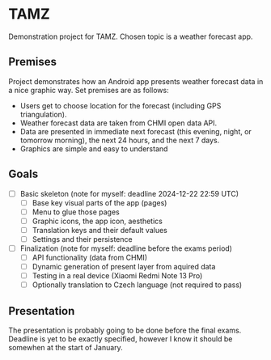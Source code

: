 # TAMZ
Demonstration project for TAMZ. Chosen topic is a weather forecast app.

## Premises
Project demonstrates how an Android app presents weather forecast data
in a nice graphic way. Set premises are as follows:
- Users get to choose location for the forecast (including GPS triangulation).
- Weather forecast data are taken from CHMI open data API.
- Data are presented in immediate next forecast (this evening, night,
  or tomorrow morning), the next 24 hours, and the next 7 days.
- Graphics are simple and easy to understand

## Goals
- [ ] Basic skeleton (note for myself: deadline 2024-12-22 22:59 UTC)
  - [ ] Base key visual parts of the app (pages)
  - [ ] Menu to glue those pages
  - [ ] Graphic icons, the app icon, aesthetics
  - [ ] Translation keys and their default values
  - [ ] Settings and their persistence
- [ ] Finalization (note for myself: deadline before the exams period)
  - [ ] API functionality (data from CHMI)
  - [ ] Dynamic generation of present layer from aquired data
  - [ ] Testing in a real device (Xiaomi Redmi Note 13 Pro)
  - [ ] Optionally translation to Czech language (not required to pass)

## Presentation
The presentation is probably going to be done before the final exams.
Deadline is yet to be exactly specified, however I know it should be
somewhen at the start of January.
